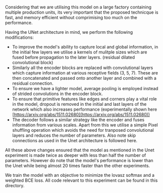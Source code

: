 Considering that we are utilising this model on a large factory containing multiple production units, its very important that the proposed technicque is fast, and memory efficient without comprimising too much on the performance. 

Having the UNet architecture in mind, we perform the following modifications:
- To improve the model's ability to capture local and global information, in the initial few layers we utilise a kernels of mulitple sizes which are fused before propagation to the later layers. (residual dilated convolutional block)
- Similarly all the encoder blocks are replaced with convolutional layers which capture information at various receptive fields (3, 5, 7). These are then concatenated and passed onto another layer and combined with a residual connection.
- To ensure we have a lighter model, average pooling is employed instead of strided convolutions in the encoder block.
- To ensure that primitive features like edges and corners play a vital role in the model, dropout is removed in the initial and last layers of the network which also increases performance (experimentally shown here [https://arxiv.org/abs/1511.02680](https://arxiv.org/abs/1511.02680))
- The decoder follows a similar strategy like the encoder and fuses information from various scales. Apart from this we utilise a simple Pixel shuffling operation which avoids the need for tranposed convolutional layers and reduces the number of parameters. Also note skip connections as used in the Unet architecture is followed here.

All these above changes ensured that the model as mentioned in the Unet experiment is made twice as deeper with less than half the number of parameters. However do note that the model's performance is lower than the Unet while being almost 20 times faster than the other experiments.

We train the model with an objective to minimize the lovasz softmax and a weighted BCE loss. All code relevant to this experiment can be found in this directory.

